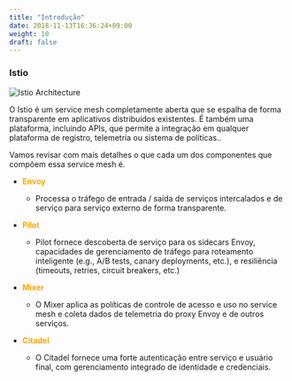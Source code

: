 ```yaml
---
title: "Introdução"
date: 2018-11-13T16:36:24+09:00
weight: 10
draft: false
---
```


### Istio

![Istio Architecture](/images/servicemesh-intro2.png)

O Istio é um service mesh  completamente aberta que se espalha de forma transparente em aplicativos distribuídos existentes. É também uma plataforma, incluindo APIs, que permite a integração em qualquer plataforma de registro, telemetria ou sistema de políticas..

Vamos revisar com mais detalhes o que cada um dos componentes que compõem essa service mesh é.

* <span style="color:orange">**Envoy**</span>
  * Processa o tráfego de entrada / saída de serviços intercalados e de serviço para serviço externo de forma transparente.

* <span style="color:orange">**Pilot**</span>
  * Pilot fornece descoberta de serviço para os sidecars Envoy, capacidades de gerenciamento de tráfego para roteamento inteligente (e.g., A/B tests, canary deployments, etc.), e resiliência (timeouts, retries, circuit breakers, etc.)

* <span style="color:orange">**Mixer**</span>
  * O Mixer aplica as políticas de controle de acesso e uso no service mesh e coleta dados de telemetria do proxy Envoy e de outros serviços.

* <span style="color:orange">**Citadel**</span>
  * O Citadel fornece uma forte autenticação entre serviço e usuário final, com gerenciamento integrado de identidade e credenciais.
